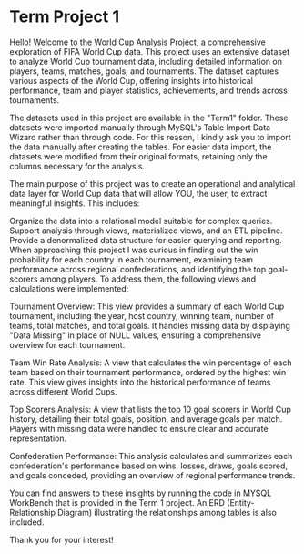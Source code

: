 # Term Project 1

Hello! Welcome to the World Cup Analysis Project, a comprehensive exploration of FIFA World Cup data. This project uses an extensive dataset to analyze World Cup tournament data, including detailed information on players, teams, matches, goals, and tournaments. The dataset captures various aspects of the World Cup, offering insights into historical performance, team and player statistics, achievements, and trends across tournaments.

The datasets used in this project are available in the "Term1" folder. These datasets were imported manually through MySQL's Table Import Data Wizard rather than through code. For this reason, I kindly ask you to import the data manually after creating the tables. For easier data import, the datasets were modified from their original formats, retaining only the columns necessary for the analysis.

The main purpose of this project was to create an operational and analytical data layer for World Cup data that will allow YOU, the user, to extract meaningful insights. This includes:

Organize the data into a relational model suitable for complex queries.
Support analysis through views, materialized views, and an ETL pipeline.
Provide a denormalized data structure for easier querying and reporting.
When approaching this project I was curious in finding out the win probability for each country in each tournament, examining team performance across regional confederations, and identifying the top goal-scorers among players. To address them, the following views and calculations were implemented:

Tournament Overview: This view provides a summary of each World Cup tournament, including the year, host country, winning team, number of teams, total matches, and total goals. It handles missing data by displaying "Data Missing" in place of NULL values, ensuring a comprehensive overview for each tournament.

Team Win Rate Analysis: A view that calculates the win percentage of each team based on their tournament performance, ordered by the highest win rate. This view gives insights into the historical performance of teams across different World Cups.

Top Scorers Analysis: A view that lists the top 10 goal scorers in World Cup history, detailing their total goals, position, and average goals per match. Players with missing data were handled to ensure clear and accurate representation.

Confederation Performance: This analysis calculates and summarizes each confederation's performance based on wins, losses, draws, goals scored, and goals conceded, providing an overview of regional performance trends.

You can find answers to these insights by running the code in MYSQL WorkBench that is provided in the Term 1 project. An ERD (Entity-Relationship Diagram) illustrating the relationships among tables is also included.

Thank you for your interest!
